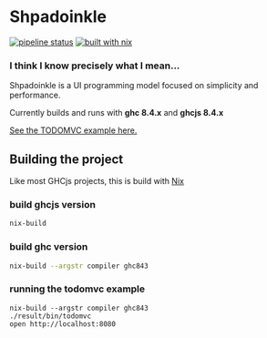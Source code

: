 # Shpadoinkle

[![pipeline status](https://gitlab.com/fresheyeball/Shpadoinkle/badges/master/pipeline.svg)](https://gitlab.com/fresheyeball/Shpadoinkle/commits/master)
[![built with nix](https://builtwithnix.org/badge.svg)](https://builtwithnix.org)

### I think I know precisely what I mean...

Shpadoinkle is a UI programming model focused on simplicity and performance.

Currently builds and runs with **ghc 8.4.x** and **ghcjs 8.4.x**

[See the TODOMVC example here.](http://fresheyeball.gitlab.io/Shpadoinkle/)

## Building the project

Like most GHCjs projects, this is build with [Nix](https://nixos.org/)

### build ghcjs version

```bash
nix-build
```

### build ghc version

```bash
nix-build --argstr compiler ghc843
```

### running the todomvc example

```
nix-build --argstr compiler ghc843
./result/bin/todomvc
open http://localhost:8080
```
